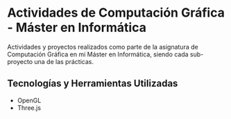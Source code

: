 # Actividades de Computación Gráfica - Máster en Informática
Actividades y proyectos realizados como parte de la asignatura de Computación Gráfica en mi Máster en Informática, siendo cada sub-proyecto una de las prácticas.

## Tecnologías y Herramientas Utilizadas

- OpenGL
- Three.js
